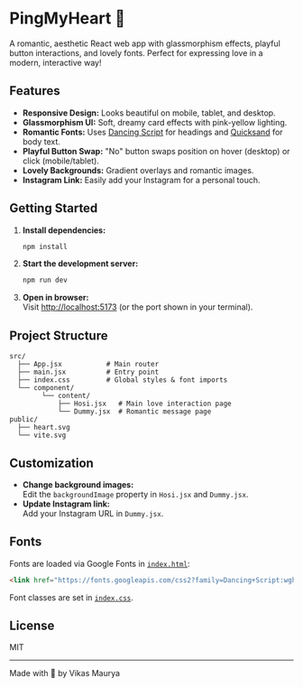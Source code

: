 # PingMyHeart 💖

A romantic, aesthetic React web app with glassmorphism effects, playful button interactions, and lovely fonts. Perfect for expressing love in a modern, interactive way!

## Features

- **Responsive Design:** Looks beautiful on mobile, tablet, and desktop.
- **Glassmorphism UI:** Soft, dreamy card effects with pink-yellow lighting.
- **Romantic Fonts:** Uses [Dancing Script](https://fonts.google.com/specimen/Dancing+Script) for headings and [Quicksand](https://fonts.google.com/specimen/Quicksand) for body text.
- **Playful Button Swap:** "No" button swaps position on hover (desktop) or click (mobile/tablet).
- **Lovely Backgrounds:** Gradient overlays and romantic images.
- **Instagram Link:** Easily add your Instagram for a personal touch.

## Getting Started

1. **Install dependencies:**
   ```bash
   npm install
   ```
2. **Start the development server:**
   ```bash
   npm run dev
   ```
3. **Open in browser:**  
   Visit [http://localhost:5173](http://localhost:5173) (or the port shown in your terminal).

## Project Structure

```
src/
  ├── App.jsx           # Main router
  ├── main.jsx          # Entry point
  ├── index.css         # Global styles & font imports
  └── component/
        └── content/
            ├── Hosi.jsx   # Main love interaction page
            └── Dummy.jsx  # Romantic message page
public/
  ├── heart.svg
  └── vite.svg
```

## Customization

- **Change background images:**  
  Edit the `backgroundImage` property in `Hosi.jsx` and `Dummy.jsx`.
- **Update Instagram link:**  
  Add your Instagram URL in `Dummy.jsx`.

## Fonts

Fonts are loaded via Google Fonts in [`index.html`](index.html):
```html
<link href="https://fonts.googleapis.com/css2?family=Dancing+Script:wght@700&family=Quicksand:wght@400;600&display=swap" rel="stylesheet">
```
Font classes are set in [`index.css`](src/index.css).

## License

MIT

---

Made with 💖 by Vikas Maurya
